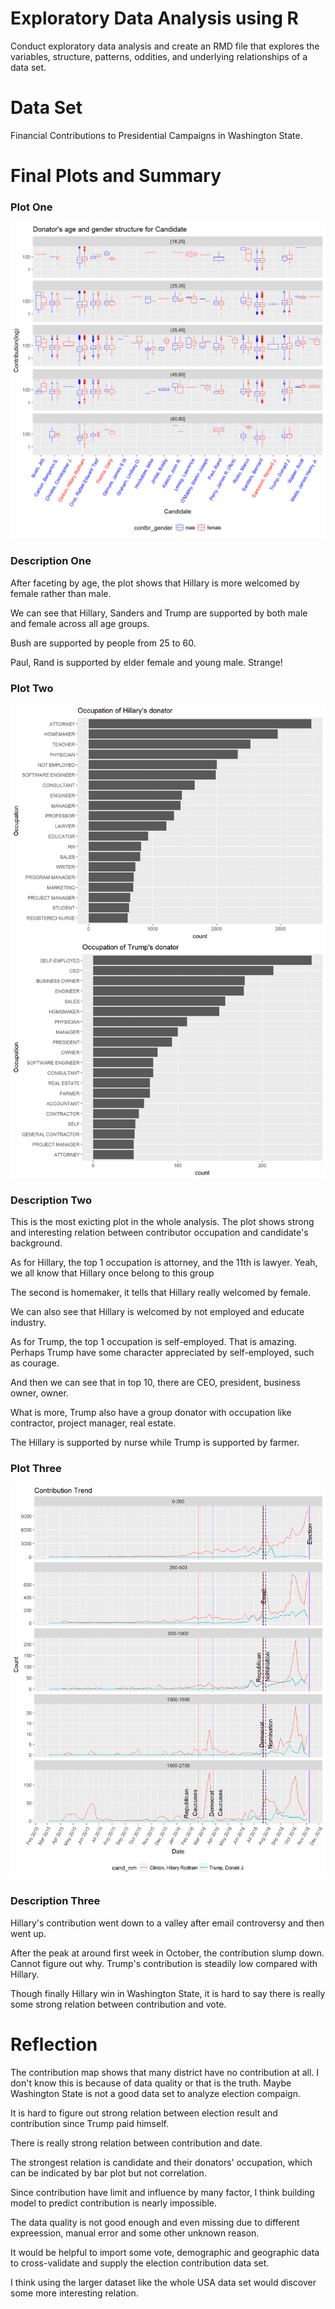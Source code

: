 # Exploratory Data Analysis using R
Conduct exploratory data analysis and create an RMD file that explores the variables, structure, patterns, oddities, and underlying relationships of a data set.

# Data Set
Financial Contributions to Presidential Campaigns in Washington State.

# Final Plots and Summary

### Plot One
![Donator's age and gender structure for Candidate](./Donator's_age_and_gender_structure_for_Candidate.png)

### Description One
After faceting by age, the plot shows that Hillary is more welcomed by female rather than male.

We can see that Hillary, Sanders and Trump are supported by both male and female across
all age groups.

Bush are supported by people from 25 to 60.

Paul, Rand is supported by elder female and young male. Strange!

### Plot Two
![Occupation of donator](./Occupation_of_donator.png)

### Description Two
This is the most exicting plot in the whole analysis. The plot shows strong and interesting relation between contributor occupation and candidate's background.

As for Hillary, the top 1 occupation is attorney, and the 11th is lawyer. Yeah, we all know that Hillary once belong to this group

The second is homemaker, it tells that Hillary really welcomed by female.

We can also see that Hillary is welcomed by not employed and educate industry.

As for Trump, the top 1 occupation is self-employed. That is amazing. Perhaps Trump have some character appreciated by self-employed, such as courage.

And then we can see that in top 10, there are CEO, president, business owner, owner.

What is more, Trump also have a group donator with occupation like contractor, project manager, real estate.

The Hillary is supported by nurse while Trump is supported by farmer.

### Plot Three
![Contribution Trend](./Contribution_Trend.png)

### Description Three

Hillary's contribution went down to a valley after email controversy and then went up.

After the peak at around first week in October, the contribution slump down. Cannot figure out why.
Trump's contribution is steadily low compared with Hillary.

Though finally Hillary win in Washington State, it is hard to say there is really some strong relation between contribution and vote.

# Reflection

The contribution map shows that many district have no contribution at all. I don't know this is because of data quality or that is the truth. Maybe Washington State is not a good data set to analyze election compaign.

It is hard to figure out strong relation between election result and contribution since Trump paid himself.

There is really strong relation between contribution and date.

The strongest relation is candidate and their donators' occupation, which can be indicated by bar plot but not correlation.

Since contribution have limit and influence by many factor, I think building model to predict contribution is nearly impossible.

The data quality is not good enough and even missing due to different expreession, manual error and some other unknown reason.

It would be helpful to import some vote, demographic and geographic data to cross-validate and supply the election contribution data set.

I think using the larger dataset like the whole USA data set would discover some more interesting relation.
